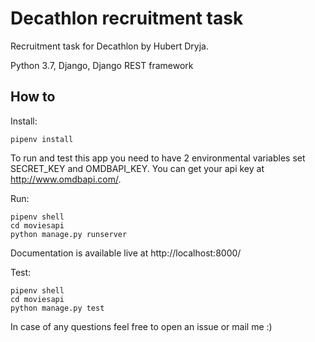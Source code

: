 # Decathlon recruitment task
Recruitment task for Decathlon by Hubert Dryja.

Python 3.7, Django, Django REST framework

## How to

Install:
```
pipenv install
```

To run and test this app you need to have 2 environmental variables set SECRET_KEY and OMDBAPI_KEY.
You can get your api key at http://www.omdbapi.com/.

Run:
```
pipenv shell
cd moviesapi 
python manage.py runserver
```

Documentation is available live at http://localhost:8000/

Test:
```
pipenv shell
cd moviesapi 
python manage.py test
```


In case of any questions feel free to open an issue or mail me :)
